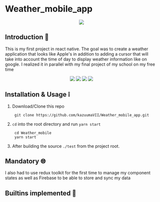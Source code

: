 # Weather_mobile_app

<div align="center">
<img align="center" src='https://user-images.githubusercontent.com/43440614/153228047-3d5a20de-cd2a-48bb-bd9b-4b2b0e3e2f13.gif' /> 
</div>


## Introduction 🤔
This is my first project in react native. The goal was to create a weather application that looks like Apple's in addition to adding a cursor that will take into account the time of day to display weather information like on google.
I realized it in parallel with my final project of my school on my free time


<div align="center">
  <img  src="https://img.shields.io/badge/Redux-593D88?style=for-the-badge&logo=redux&logoColor=white" /> 
  <img  src="https://img.shields.io/badge/firebase-%23039BE5.svg?style=for-the-badge&logo=firebase=white" />
  <img src="https://img.shields.io/badge/expo-1C1E24?style=for-the-badge&logo=expo&logoColor=white" />
  <img  src="https://img.shields.io/badge/React_Native-20232A?style=for-the-badge&logo=react&logoColor=white" /> 
</div>


## Installation & Usage ❕


1. Download/Clone this repo

        git clone https://github.com/kazuumaVII/Weather_mobile_app.git
2. `cd` into the root directory and run `yarn start`

        cd Weather_mobile
        yarn start

3. After building the source `./test` from the project root.


## Mandatory  🌐
I also had to use redux toolkit for the first time to manage my component states as well as Firebase to be able to store and sync my data


## Builtins implemented  🔨




